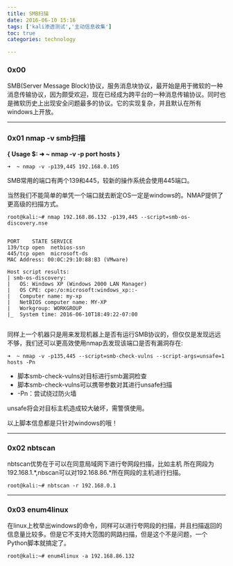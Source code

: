 ```yaml
---
title: SMB扫描
date: 2016-06-10 15:16
tags: ['kali渗透测试','主动信息收集']
toc: true
categories: technology

---
```

### 0x00
SMB(Server Message Block)协议，服务消息块协议，最开始是用于微软的一种消息传输协议，因为颇受欢迎，现在已经成为跨平台的一种消息传输协议。同时也是微软历史上出现安全问题最多的协议。它的实现复杂，并且默认在所有windows上开放。

---
### 0x01 nmap -v  smb扫描

__{ Usage $: ➜  ~ nmap -v -p port hosts }__

```
➜  ~ nmap -v -p139,445 192.168.0.105 
```
SMB常用的端口有两个139和445，较新的操作系统会使用445端口。

当然我们不能简单的单凭一个端口就去断定OS一定是windows的。NMAP提供了更高级的扫描方式。

```
root@kali:~# nmap 192.168.86.132 -p139,445 --script=smb-os-discovery.nse


PORT    STATE SERVICE
139/tcp open  netbios-ssn
445/tcp open  microsoft-ds
MAC Address: 00:0C:29:10:88:B3 (VMware)

Host script results:
| smb-os-discovery: 
|   OS: Windows XP (Windows 2000 LAN Manager)
|   OS CPE: cpe:/o:microsoft:windows_xp::-
|   Computer name: my-xp
|   NetBIOS computer name: MY-XP
|   Workgroup: WORKGROUP
|_  System time: 2016-06-10T18:49:22-07:00


```

同样上一个机器只是用来发现机器上是否有运行SMB协议的，但仅仅是发现远远不够，我们还可以更高效使用nmap去发现该端口是否有漏洞存在:

```
➜  ~ nmap -v -p135,445 --script=smb-check-vulns --script-args=unsafe=1 hosts -Pn
```
* 脚本smb-check-vulns对目标进行smb漏洞检查
* 脚本smb-check-vulns可以携带参数对其进行unsafe扫描
* -Pn：尝试绕过防火墙

unsafe将会对目标主机造成较大破坏，需警慎使用。

以上脚本信息都是只针对windows的哦！






---
### 0x02 nbtscan
nbtscan优势在于可以在同意局域网下进行夸网段扫描，比如主机
所在网段为192.168.1.*,nbscan可以对192.168.86.*所在网段的主机进行扫描。

```
root@kali:~# nbtscan -r 192.168.0.1
```


---
### 0x03 enum4linux
在linux上枚举出windows的命令，同样可以进行夸网段的扫描，并且扫描返回的信息量比较多。但是它不支持大范围的网路扫描，但是这个不是问题，一个Python脚本就搞定了。

```
root@kali:~# enum4linux -a 192.168.86.132
```


